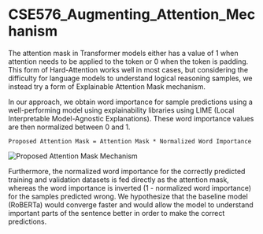 # CSE576_Augmenting_Attention_Mechanism

The attention mask in Transformer models either has a value of 1 when attention needs to be applied to the token or 0 when the token is padding. This form of Hard-Attention works well in most cases, but considering the difficulty for language models to understand logical reasoning samples, we instead try a form of Explainable Attention Mask mechanism.

In our approach, we obtain word importance for sample predictions using a well-performing model using explainability libraries using LIME (Local Interpretable Model-Agnostic Explanations). These word importance values are then normalized between 0 and 1.

```Proposed Attention Mask = Attention Mask * Normalized Word Importance```

![Proposed Attention Mask Mechanism]([https://github.com/[username]/[reponame]/blob/[branch]/image.jpg?raw=true](https://github.com/msakthiganesh/CSE576_Augmenting_Attention_Mechanism/blob/main/proposed_mechanism.png?raw=true))


Furthermore, the normalized word importance for the correctly predicted training and validation datasets is fed directly as the attention mask, whereas the word importance is inverted (1 - normalized word importance) for the samples predicted wrong.
We hypothesize that the baseline model (RoBERTa) would converge faster and would allow the model to understand important parts of the sentence better in order to make the correct predictions.
